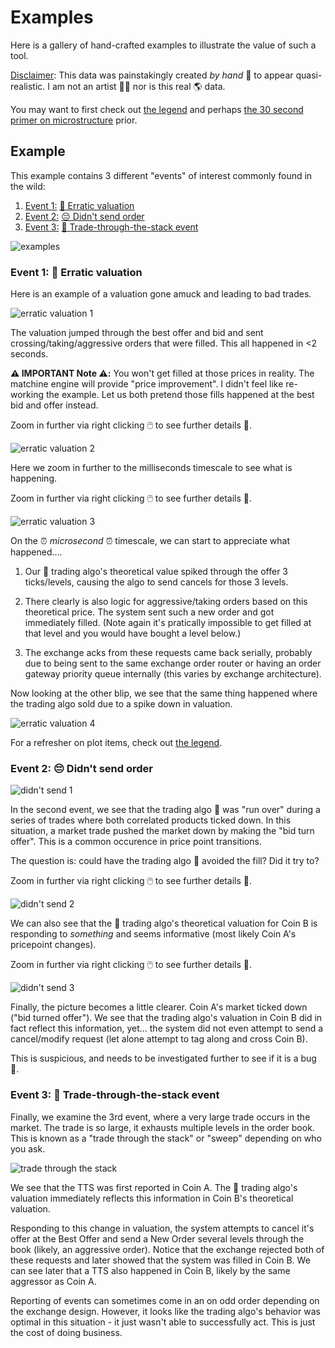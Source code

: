 # Examples

Here is a gallery of hand-crafted examples to illustrate the value of such a tool. 

<ins>Disclaimer</ins>: This data was painstakingly created _by hand_ 🤌 to appear quasi-realistic. I am not an artist 🧑‍🎨 nor is this real 🌎 data.

You may want to first check out [the legend](docs/legend/README.md) and perhaps [the 30 second primer on microstructure](/docs/micro_primer/README.md) prior.

## Example

This example contains 3 different "events" of interest commonly found in the wild: 

1. <ins>Event 1:</ins> [💸 Erratic valuation](#event-1-erratic-valuation)
2. <ins>Event 2:</ins> [😔 Didn't send order](#event-2-didnt-send-order)
3. <ins>Event 3:</ins> [🚀 Trade-through-the-stack event](#event-3-trade-through-the-stack-event)

![examples](/assets/zoomed_out_events.png)


### Event 1: 💸 Erratic valuation

Here is an example of a valuation gone amuck and leading to bad trades.

![erratic valuation 1](/assets/erratic_valuation_1.png)

The valuation jumped through the best offer and bid and sent crossing/taking/aggressive orders that were filled. This all happened in <2 seconds. 

**⚠️ IMPORTANT Note ⚠️:** You won't get filled at those prices in reality. The matchine engine will provide "price improvement". I didn't feel like re-working the example. Let us both pretend those fills happened at the best bid and offer instead.

Zoom in further via right clicking 🖱️ to see further details 🔎.

![erratic valuation 2](/assets/erratic_valuation_2.png)

Here we zoom in further to the milliseconds timescale to see what is happening.  

Zoom in further via right clicking 🖱️ to see further details 🔎.

![erratic valuation 3](/assets/erratic_valuation_3.png)

On the ⏰ _microsecond_ ⏰ timescale, we can start to appreciate what happened....

1. Our  🤖 trading algo's theoretical value spiked through the offer 3 ticks/levels, causing the algo to send cancels for those 3 levels. 

2. There clearly is also logic for aggressive/taking orders based on this theoretical price. The system sent such a new order and got immediately filled. (Note again it's pratically impossible to get filled at that level and you would have bought a level below.) 

3. The exchange acks from these requests came back serially, probably due to being sent to the same exchange order router or having an order gateway priority queue internally (this varies by exchange architecture). 

Now looking at the other blip, we see that the same thing happened where the trading algo sold due to a spike down in valuation.  

![erratic valuation 4](/assets/erratic_valuation_4.png)

For a refresher on plot items, check out [the legend](/docs/legend/README.md).

### Event 2: 😔 Didn't send order

![didn't send 1](/assets/didnt_send_1.png)

In the second event, we see that the trading algo 🤖 was "run over" during a series of trades where both correlated products ticked down. In this situation, a market trade pushed the market down by making the "bid turn offer". This is a common occurence in price point transitions. 

The question is: could have the trading algo 🤖 avoided the fill? Did it try to? 

Zoom in further via right clicking 🖱️ to see further details 🔎.

![didn't send 2](/assets/didnt_send_2.png)

We can also see that the 🤖 trading algo's theoretical valuation for Coin B is responding to _something_ and seems informative (most likely Coin A's pricepoint changes).

Zoom in further via right clicking 🖱️ to see further details 🔎.

![didn't send 3](/assets/didnt_send_3.png)

Finally, the picture becomes a little clearer. Coin A's market ticked down ("bid turned offer"). We see that the trading algo's valuation in Coin B did in fact reflect this information, yet... the system did not even attempt to send a cancel/modify request (let alone attempt to tag along and cross Coin B). 

This is suspicious, and needs to be investigated further to see if it is a bug 🐛. 

### Event 3: 🚀 Trade-through-the-stack event

Finally, we examine the 3rd event, where a very large trade occurs in the market. The trade is so large, it exhausts multiple levels in the order book. This is known as a "trade through the stack" or "sweep" depending on who you ask. 

![trade through the stack](/assets/tts.png)

We see that the TTS was first reported in Coin A. The 🤖 trading algo's valuation immediately reflects this information in Coin B's theoretical valuation. 

Responding to this change in valuation, the system attempts to cancel it's offer at the Best Offer and send a New Order several levels through the book (likely, an aggressive order). Notice that the exchange rejected both of these requests and later showed that the system was filled in Coin B. We can see later that a TTS also happened in Coin B, likely by the same aggressor as Coin A. 

Reporting of events can sometimes come in an on odd order depending on the exchange design. However, it looks like the trading algo's behavior was optimal in this situation - it just wasn't able to successfully act. This is just the cost of doing business. 
